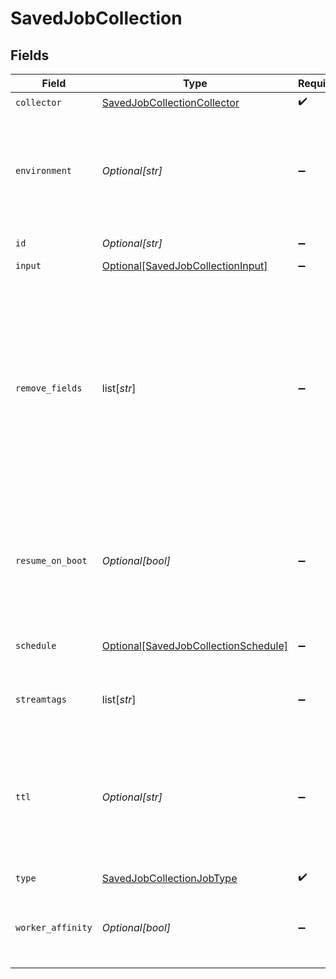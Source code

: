 # SavedJobCollection


## Fields

| Field                                                                                                                                                                                             | Type                                                                                                                                                                                              | Required                                                                                                                                                                                          | Description                                                                                                                                                                                       |
| ------------------------------------------------------------------------------------------------------------------------------------------------------------------------------------------------- | ------------------------------------------------------------------------------------------------------------------------------------------------------------------------------------------------- | ------------------------------------------------------------------------------------------------------------------------------------------------------------------------------------------------- | ------------------------------------------------------------------------------------------------------------------------------------------------------------------------------------------------- |
| `collector`                                                                                                                                                                                       | [SavedJobCollectionCollector](../../models/shared/savedjobcollectioncollector.md)                                                                                                                 | :heavy_check_mark:                                                                                                                                                                                | N/A                                                                                                                                                                                               |
| `environment`                                                                                                                                                                                     | *Optional[str]*                                                                                                                                                                                   | :heavy_minus_sign:                                                                                                                                                                                | Optionally, enable this config only on a specified Git branch. If empty, will be enabled everywhere.                                                                                              |
| `id`                                                                                                                                                                                              | *Optional[str]*                                                                                                                                                                                   | :heavy_minus_sign:                                                                                                                                                                                | Unique ID for this Job.                                                                                                                                                                           |
| `input`                                                                                                                                                                                           | [Optional[SavedJobCollectionInput]](../../models/shared/savedjobcollectioninput.md)                                                                                                               | :heavy_minus_sign:                                                                                                                                                                                | N/A                                                                                                                                                                                               |
| `remove_fields`                                                                                                                                                                                   | list[*str*]                                                                                                                                                                                       | :heavy_minus_sign:                                                                                                                                                                                | List of fields to remove from Discover results. Wildcards (e.g.: aws*) are allowed. This is useful when discovery returns sensitive fields that should not be exposed in the Jobs user interface. |
| `resume_on_boot`                                                                                                                                                                                  | *Optional[bool]*                                                                                                                                                                                  | :heavy_minus_sign:                                                                                                                                                                                | Resumes the ad hoc job if a failure condition causes Stream to restart during job execution.                                                                                                      |
| `schedule`                                                                                                                                                                                        | [Optional[SavedJobCollectionSchedule]](../../models/shared/savedjobcollectionschedule.md)                                                                                                         | :heavy_minus_sign:                                                                                                                                                                                | Configuration for a scheduled job.                                                                                                                                                                |
| `streamtags`                                                                                                                                                                                      | list[*str*]                                                                                                                                                                                       | :heavy_minus_sign:                                                                                                                                                                                | Add tags for filtering and grouping in @{product}.                                                                                                                                                |
| `ttl`                                                                                                                                                                                             | *Optional[str]*                                                                                                                                                                                   | :heavy_minus_sign:                                                                                                                                                                                | Time to keep the job's artifacts on disk after job completion. This also affects how long a job is listed in the Job Inspector.                                                                   |
| `type`                                                                                                                                                                                            | [SavedJobCollectionJobType](../../models/shared/savedjobcollectionjobtype.md)                                                                                                                     | :heavy_check_mark:                                                                                                                                                                                | Job type.                                                                                                                                                                                         |
| `worker_affinity`                                                                                                                                                                                 | *Optional[bool]*                                                                                                                                                                                  | :heavy_minus_sign:                                                                                                                                                                                | If enabled tasks are created and run by the same worker node.                                                                                                                                     |